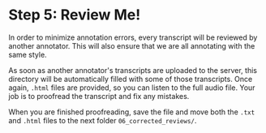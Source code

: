 # Step 5: Review Me!

In order to minimize annotation errors, every transcript will be reviewed by another
annotator. This will also ensure that we are all annotating with the same style.

As soon as another annotator's transcripts are uploaded to the server, this directory
will be automatically filled with some of those transcripts. Once again, `.html`
files are provided, so you can listen to the full audio file. Your job is to
proofread the transcript and fix any mistakes. 

When you are finished proofreading, save the file and move both the `.txt` and
`.html` files to the next folder `06_corrected_reviews/`.
